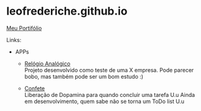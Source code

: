 # leofrederiche.github.io
[Meu Portifólio](https://leofrederiche.github.io/)

Links:
* APPs
  * [Relógio Analógico](https://leofrederiche.github.io/apps/clock/index.html) <br>
    Projeto desenvolvido como teste de uma X empresa. Pode parecer bobo, mas também pode ser um bom estudo :)
    
  * [Confete](https://leofrederiche.github.io/apps/confete/index.html) <br>
    Liberação de Dopamina para quando concluir uma tarefa U.u Ainda em desenvolvimento, quem sabe não se torna um ToDo list U.u
